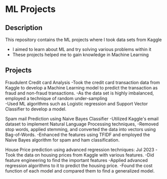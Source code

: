 # ML Projects

## Description

This repository contains the ML projects where I took data sets from Kaggle

- I aimed to learn about ML and try solving various problems within it
- These projects helped me to gain knowledge in Machine Learning

## Projects


Fraudulent Credit card Analysis
-Took the credit card transaction data from Kaggle to develop a Machine Learning model to predict the transaction as fraud and non-fraud transactions. 
-As the data set is highly imbalanced, employed a technique of random under-sampling  
-Used ML algorithms such as Logistic regression and Support Vector Classifier to develop a model.

Spam mail Prediction using Naive Bayes Classifier
-Utilized Kaggle's email dataset to implement Natural Language Processing techniques, 
-Removed stop words, applied stemming, and converted the data into vectors using Bag-of-Words.
-Enhanced the features using TFIDF and employed the Naive Bayes algorithm for spam and ham classification.

House Price prediction using advanced regression techniques: Jul 2023
-Took the data on housing prices from Kaggle with various features.
-Did feature engineering to find the important features
-Applied advanced regression algorithms to it to predict the housing price.
-Found the cost function of each model and compared them to find a generalized model.


